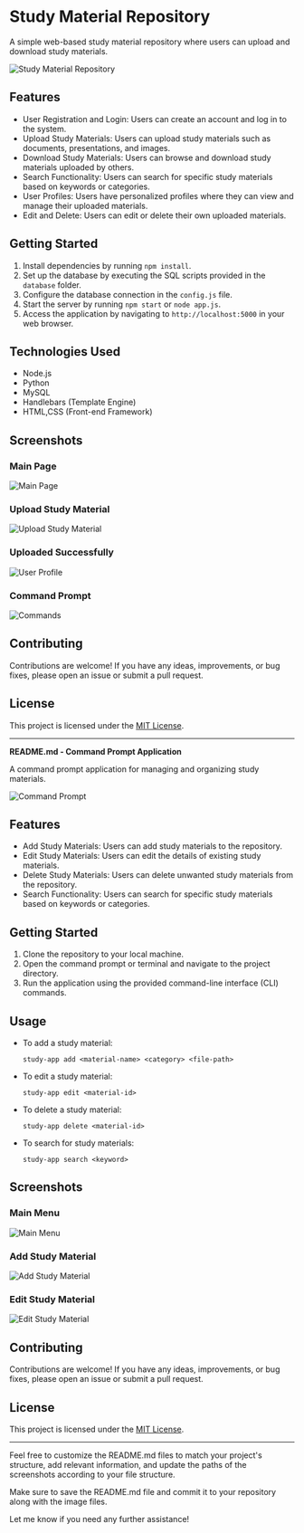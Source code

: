 # Study Material Repository

A simple web-based study material repository where users can upload and download study materials.

![Study Material Repository](final.png)

## Features

- User Registration and Login: Users can create an account and log in to the system.
- Upload Study Materials: Users can upload study materials such as documents, presentations, and images.
- Download Study Materials: Users can browse and download study materials uploaded by others.
- Search Functionality: Users can search for specific study materials based on keywords or categories.
- User Profiles: Users have personalized profiles where they can view and manage their uploaded materials.
- Edit and Delete: Users can edit or delete their own uploaded materials.

## Getting Started

1. Install dependencies by running `npm install`.
2. Set up the database by executing the SQL scripts provided in the `database` folder.
3. Configure the database connection in the `config.js` file.
4. Start the server by running `npm start` or `node app.js`.
5. Access the application by navigating to `http://localhost:5000` in your web browser.

## Technologies Used

- Node.js
- Python
- MySQL
- Handlebars (Template Engine)
- HTML,CSS (Front-end Framework)

## Screenshots

### Main Page
![Main Page](images/final.png)

### Upload Study Material
![Upload Study Material](task.png)

### Uploaded Successfully 
![User Profile](uploaded.png)

### Command Prompt
![Commands](command.png)

## Contributing

Contributions are welcome! If you have any ideas, improvements, or bug fixes, please open an issue or submit a pull request.

## License

This project is licensed under the [MIT License](LICENSE).

---

**README.md - Command Prompt Application**

A command prompt application for managing and organizing study materials.

![Command Prompt](images/command-prompt.png)

## Features

- Add Study Materials: Users can add study materials to the repository.
- Edit Study Materials: Users can edit the details of existing study materials.
- Delete Study Materials: Users can delete unwanted study materials from the repository.
- Search Functionality: Users can search for specific study materials based on keywords or categories.

## Getting Started

1. Clone the repository to your local machine.
2. Open the command prompt or terminal and navigate to the project directory.
3. Run the application using the provided command-line interface (CLI) commands.

## Usage

- To add a study material:
  ```
  study-app add <material-name> <category> <file-path>
  ```

- To edit a study material:
  ```
  study-app edit <material-id>
  ```

- To delete a study material:
  ```
  study-app delete <material-id>
  ```

- To search for study materials:
  ```
  study-app search <keyword>
  ```

## Screenshots

### Main Menu
![Main Menu](images/main-menu.png)

### Add Study Material
![Add Study Material](images/add-material.png)

### Edit Study Material
![Edit Study Material](images/edit-material.png)

## Contributing

Contributions are welcome! If you have any ideas, improvements, or bug fixes, please open an issue or submit a pull request.

## License

This project is licensed under the [MIT License](LICENSE).

---

Feel free to customize the README.md files to match your project's structure, add relevant information, and update the paths of the screenshots according to your file structure.

Make sure to save the README.md file and commit it to your repository along with the image files.

Let me know if you need any further assistance!
